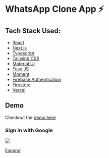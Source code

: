 # WhatsApp Clone App ⚡

## Tech Stack Used:

- [React](https://reactjs.org/)
- [Next.js](https://nextjs.org/)
- [Typescript](https://www.typescriptlang.org/)
- [Tailwind CSS](https://tailwindcss.com/docs/guides/nextjs)
- [Material UI](https://mui.com/)
- [Fuse JS](https://fusejs.io/)
- [Moment](https://www.npmjs.com/package/moment)
- [Firebase Authentication](https://firebase.google.com/products/auth)
- [Firestore](https://firebase.google.com/docs/firestore)
- [Vercel](https://vercel.com/)

## Demo

Checkout the [demo here](https://whatsapp-clone-valyndsilva.vercel.app/)

### Sign In with Google

![](/public/gifs/1.signin-google.gif)

[Expand](/public/demos/1.signin-google.mp4)
